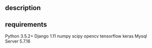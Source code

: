 ## description

## requirements

Python 3.5.2+
Django 1.11
numpy
scipy
opencv
tensorflow
keras
Mysql Server 5.7.16